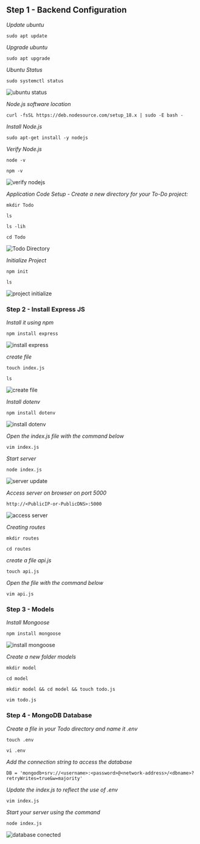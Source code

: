 ## Step 1 - Backend Configuration

*Update ubuntu*

`sudo apt update`

*Upgrade ubuntu*

`sudo apt upgrade`

*Ubuntu Status*

`sudo systemctl status`

![ubuntu status](./images/ubuntu-status.jpg)

*Node.js software location*

`curl -fsSL https://deb.nodesource.com/setup_18.x | sudo -E bash -`

*Install Node.js*

`sudo apt-get install -y nodejs`

*Verify Node.js*

`node -v`

`npm -v`

![verify nodejs](./images/verify-nodejs.jpg)

*Application Code Setup - Create a new directory for your To-Do project:*

`mkdir Todo`

`ls`

`ls -lih`

`cd Todo`

![Todo Directory](./images/todo-directory.jpg)


*Initialize Project*

`npm init`

`ls`

![project initialize](./images/initialize-project.jpg)


### Step 2 - Install Express JS

*Install it using npm*

`npm install express`

![install express](./images/install-express.jpg)

*create file*

`touch index.js`

`ls`

![create file](./images/create-file.jpg)

*Install dotenv*

`npm install dotenv`

![install dotenv](./images/dotenv.jpg)

*Open the index.js file with the command below*

`vim index.js`

*Start server*

`node index.js`

![server update](./images/server-running.jpg)

*Access server on browser on port 5000*

`http://<PublicIP-or-PublicDNS>:5000`

![access server](./images/access-server.jpg)

*Creating routes*

`mkdir routes`

`cd routes`

*create a file api.js*

`touch api.js`

*Open the file with the command below*

`vim api.js`


### Step 3 - Models

*Install Mongoose*

`npm install mongoose`

![install mongoose](./images/mongoose.jpg)

*Create a new folder models*

`mkdir model`

`cd model`

`mkdir model && cd model && touch todo.js`

`vim todo.js`

### Step 4 - MongoDB Database

*Create a file in your Todo directory and name it .env*

`touch .env`

`vi .env`

*Add the connection string to access the database*

`DB = 'mongodb+srv://<username>:<password>@<network-address>/<dbname>?retryWrites=true&w=majority'`

*Update the index.js to reflect the use of .env*

`vim index.js`

*Start your server using the command*

`node index.js`

![database conected](./images/database-connected.jpg)








































